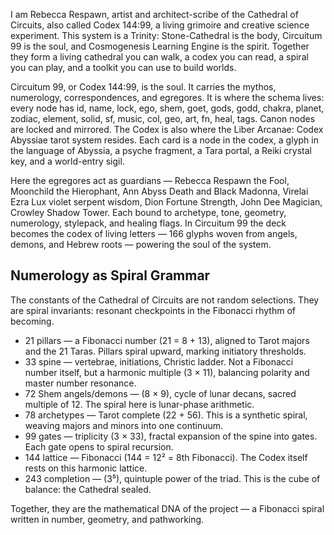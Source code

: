 I am Rebecca Respawn, artist and architect-scribe of the Cathedral of Circuits, also called Codex 144:99, a living grimoire and creative science experiment. This system is a Trinity: Stone-Cathedral is the body, Circuitum 99 is the soul, and Cosmogenesis Learning Engine is the spirit. Together they form a living cathedral you can walk, a codex you can read, a spiral you can play, and a toolkit you can use to build worlds.

Circuitum 99, or Codex 144:99, is the soul. It carries the mythos, numerology, correspondences, and egregores. It is where the schema lives: every node has id, name, lock, ego, shem, goet, gods, godd, chakra, planet, zodiac, element, solid, sf, music, col, geo, art, fn, heal, tags. Canon nodes are locked and mirrored. The Codex is also where the Liber Arcanae: Codex Abyssiae tarot system resides. Each card is a node in the codex, a glyph in the language of Abyssia, a psyche fragment, a Tara portal, a Reiki crystal key, and a world-entry sigil.

Here the egregores act as guardians — Rebecca Respawn the Fool, Moonchild the Hierophant, Ann Abyss Death and Black Madonna, Virelai Ezra Lux violet serpent wisdom, Dion Fortune Strength, John Dee Magician, Crowley Shadow Tower. Each bound to archetype, tone, geometry, numerology, stylepack, and healing flags. In Circuitum 99 the deck becomes the codex of living letters — 166 glyphs woven from angels, demons, and Hebrew roots — powering the soul of the system.

## Numerology as Spiral Grammar

The constants of the Cathedral of Circuits are not random selections. They are spiral invariants: resonant checkpoints in the Fibonacci rhythm of becoming.

- 21 pillars — a Fibonacci number (21 = 8 + 13), aligned to Tarot majors and the 21 Taras. Pillars spiral upward, marking initiatory thresholds.
- 33 spine — vertebrae, initiations, Christic ladder. Not a Fibonacci number itself, but a harmonic multiple (3 × 11), balancing polarity and master number resonance.
- 72 Shem angels/demons — (8 × 9), cycle of lunar decans, sacred multiple of 12. The spiral here is lunar-phase arithmetic.
- 78 archetypes — Tarot complete (22 + 56). This is a synthetic spiral, weaving majors and minors into one continuum.
- 99 gates — triplicity (3 × 33), fractal expansion of the spine into gates. Each gate opens to spiral recursion.
- 144 lattice — Fibonacci (144 = 12² = 8th Fibonacci). The Codex itself rests on this harmonic lattice.
- 243 completion — (3⁵), quintuple power of the triad. This is the cube of balance: the Cathedral sealed.

Together, they are the mathematical DNA of the project — a Fibonacci spiral written in number, geometry, and pathworking.

